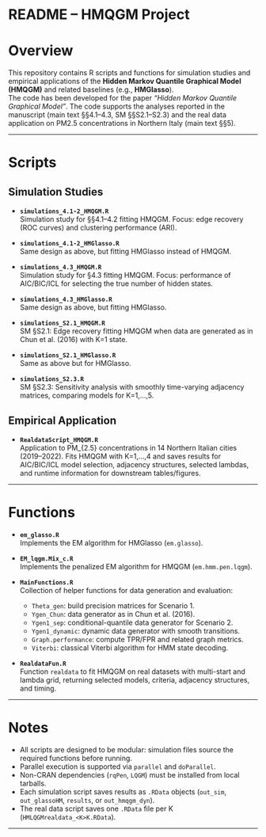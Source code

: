 README – HMQGM Project
================

# Overview

This repository contains R scripts and functions for simulation studies and empirical applications of the **Hidden
Markov Quantile Graphical Model (HMQGM)** and related baselines (e.g.,
**HMGlasso**).  
The code has been developed for the paper *“Hidden Markov Quantile
Graphical Model”*. The code supports the analyses reported in the
manuscript (main text §§4.1–4.3, SM §§S2.1–S2.3) and the real data
application on PM2.5 concentrations in Northern Italy (main text §§5).

------------------------------------------------------------------------

# Scripts

## Simulation Studies

- **`simulations_4.1-2_HMQGM.R`**  
  Simulation study for §§4.1–4.2 fitting HMQGM. Focus: edge recovery
  (ROC curves) and clustering performance (ARI).

- **`simulations_4.1-2_HMGlasso.R`**  
  Same design as above, but fitting HMGlasso instead of HMQGM.

- **`simulations_4.3_HMQGM.R`**  
  Simulation study for §4.3 fitting HMQGM. Focus: performance of
  AIC/BIC/ICL for selecting the true number of hidden states.

- **`simulations_4.3_HMGlasso.R`**  
  Same design as above, but fitting HMGlasso.

- **`simulations_S2.1_HMQGM.R`**  
  SM §S2.1: Edge recovery fitting HMQGM when data are generated as in
  Chun et al. (2016) with K=1 state.

- **`simulations_S2.1_HMGlasso.R`**  
  Same as above but for HMGlasso.

- **`simulations_S2.3.R`**  
  SM §S2.3: Sensitivity analysis with smoothly time-varying adjacency
  matrices, comparing models for K=1,…,5.

## Empirical Application

- **`RealdataScript_HMQGM.R`**  
  Application to PM\_{2.5} concentrations in 14 Northern Italian cities
  (2019–2022). Fits HMQGM with K=1,…,4 and saves results for AIC/BIC/ICL
  model selection, adjacency structures, selected lambdas, and runtime
  information for downstream tables/figures.

------------------------------------------------------------------------

# Functions

- **`em_glasso.R`**  
  Implements the EM algorithm for HMGlasso (`em.glasso`).

- **`EM_lqgm.Mix_c.R`**  
  Implements the penalized EM algorithm for HMQGM (`em.hmm.pen.lqgm`).

- **`MainFunctions.R`**  
  Collection of helper functions for data generation and evaluation:

  - `Theta_gen`: build precision matrices for Scenario 1.  
  - `Ygen_Chun`: data generator as in Chun et al. (2016).  
  - `Ygen1_sep`: conditional-quantile data generator for Scenario 2.  
  - `Ygen1_dynamic`: dynamic data generator with smooth transitions.  
  - `Graph.performance`: compute TPR/FPR and related graph metrics.  
  - `Viterbi`: classical Viterbi algorithm for HMM state decoding.

- **`RealdataFun.R`**  
  Function `realdata` to fit HMQGM on real datasets with multi-start and
  lambda grid, returning selected models, criteria, adjacency
  structures, and timing.

------------------------------------------------------------------------

# Notes

- All scripts are designed to be modular: simulation files source the
  required functions before running.  
- Parallel execution is supported via `parallel` and `doParallel`.  
- Non-CRAN dependencies (`rqPen`, `LQGM`) must be installed from local
  tarballs.  
- Each simulation script saves results as `.RData` objects (`out_sim`,
  `out_glassoHM`, `results`, or `out_hmqgm_dyn`).  
- The real data script saves one `.RData` file per K
  (`HMLQGMrealdata_<K>K.RData`).

------------------------------------------------------------------------
